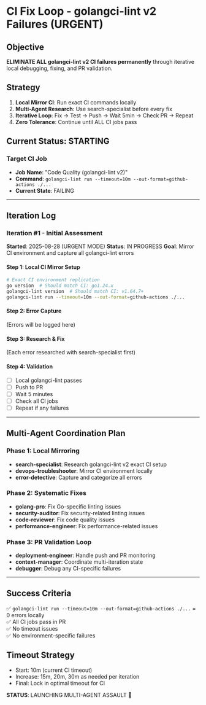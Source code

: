 # CI Fix Loop - golangci-lint v2 Failures (URGENT)

## Objective
**ELIMINATE ALL golangci-lint v2 CI failures permanently** through iterative local debugging, fixing, and PR validation.

## Strategy
1. **Local Mirror CI**: Run exact CI commands locally
2. **Multi-Agent Research**: Use search-specialist before every fix
3. **Iterative Loop**: Fix → Test → Push → Wait 5min → Check PR → Repeat
4. **Zero Tolerance**: Continue until ALL CI jobs pass

## Current Status: STARTING

### Target CI Job
- **Job Name**: "Code Quality (golangci-lint v2)"
- **Command**: `golangci-lint run --timeout=10m --out-format=github-actions ./...`
- **Current State**: FAILING

---

## Iteration Log

### Iteration #1 - Initial Assessment
**Started**: 2025-08-28 (URGENT MODE)
**Status**: IN PROGRESS
**Goal**: Mirror CI environment and capture all golangci-lint errors

#### Step 1: Local CI Mirror Setup
```bash
# Exact CI environment replication
go version  # Should match CI: go1.24.x
golangci-lint version  # Should match CI: v1.64.7+
golangci-lint run --timeout=10m --out-format=github-actions ./...
```

#### Step 2: Error Capture
(Errors will be logged here)

#### Step 3: Research & Fix
(Each error researched with search-specialist first)

#### Step 4: Validation
- [ ] Local golangci-lint passes
- [ ] Push to PR
- [ ] Wait 5 minutes
- [ ] Check all CI jobs
- [ ] Repeat if any failures

---

## Multi-Agent Coordination Plan

### Phase 1: Local Mirroring
- **search-specialist**: Research golangci-lint v2 exact CI setup
- **devops-troubleshooter**: Mirror CI environment locally
- **error-detective**: Capture and categorize all errors

### Phase 2: Systematic Fixes
- **golang-pro**: Fix Go-specific linting issues
- **security-auditor**: Fix security-related linting issues  
- **code-reviewer**: Fix code quality issues
- **performance-engineer**: Fix performance-related issues

### Phase 3: PR Validation Loop
- **deployment-engineer**: Handle push and PR monitoring
- **context-manager**: Coordinate multi-iteration state
- **debugger**: Debug any CI-specific failures

---

## Success Criteria
✅ `golangci-lint run --timeout=10m --out-format=github-actions ./...` = 0 errors locally  
✅ All CI jobs pass in PR  
✅ No timeout issues  
✅ No environment-specific failures  

## Timeout Strategy
- Start: 10m (current CI timeout)
- Increase: 15m, 20m, 30m as needed per iteration
- Final: Lock in optimal timeout for CI

**STATUS**: LAUNCHING MULTI-AGENT ASSAULT 🚀